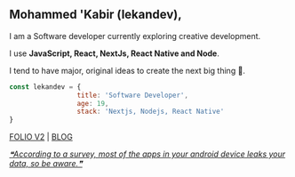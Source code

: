 ## Mohammed 'Kabir (lekandev),
I am a Software developer currently exploring creative development.

I use **JavaScript, React, NextJs, React Native and Node**.

I tend to have major, original ideas to create the next big thing 🙂.

```javascript
const lekandev = {
                 title: 'Software Developer',
                 age: 19,
                 stack: 'Nextjs, Nodejs, React Native'
}
```

[FOLIO V2](https://heylekan.vercel.app) | [BLOG](https://heylekan.vercel.app/blog/)

<a align="end" href='https://github.com/marketplace/actions/quote-readme'>
<!--STARTS_HERE_QUOTE_README-->
<i>❝According to a survey, most of the apps in your android device leaks your data, so be aware.❞</i>
<!--ENDS_HERE_QUOTE_README-->
</a>
